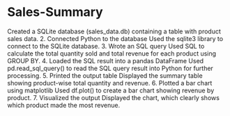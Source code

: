 # Sales-Summary
Created a SQLite database (sales_data.db) containing a table with product sales data.
2. Connected Python to the database
Used the sqlite3 library to connect to the SQLite database.
3. Wrote an SQL query
Used SQL to calculate the total quantity sold and total revenue for each product using GROUP BY.
4. Loaded the SQL result into a pandas DataFrame
Used pd.read_sql_query() to read the SQL query result into Python for further processing.
5. Printed the output table
Displayed the summary table showing product-wise total quantity and revenue.
6. Plotted a bar chart using matplotlib
Used df.plot() to create a bar chart showing revenue by product.
7. Visualized the output
Displayed the chart, which clearly shows which product made the most revenue.
